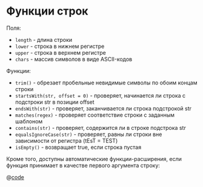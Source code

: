 # Функции строк

Поля:
  - `length` - длина строки
  - `lower` - строка в нижнем регистре
  - `upper` - строка в верхнем регистре
  - `chars` - массив символов в виде ASCII-кодов

Функции:
  - `trim()` - обрезает пробельные невидимые символы по обоим концам строки
  - `startsWith(str, offset = 0)` - проверяет, начинается ли строка с подстроки str в позиции offset
  - `endsWith(str)` - проверяет, заканчивается ли строка подстрокой str
  - `matches(regex)` - проверяет соответствие строки с заданным шаблоном
  - `contains(str)` - проверяет, содержится ли в строке подстрока str
  - `equalsIgnoreCase(str)` - проверяет, равны ли строки вне зависимости от регистра (tEsT = TEST)
  - `isEmpty()` - возвращает true, если строка пустая

Кроме того, доступны автоматические функции-расширения, если функция принимает в качестве первого аргумента строку:

@[code](../../code/basics/string_functions1.own)
